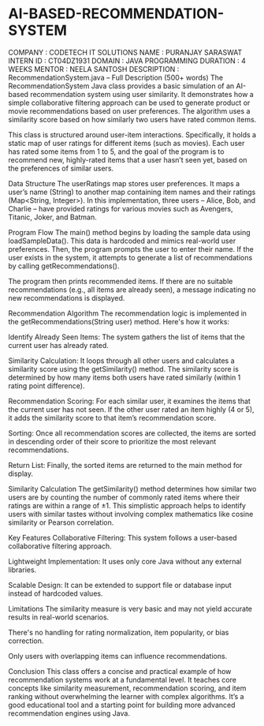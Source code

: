 # AI-BASED-RECOMMENDATION-SYSTEM
COMPANY : CODETECH IT SOLUTIONS 
NAME : PURANJAY SARASWAT
INTERN ID : CT04DZ1931
DOMAIN : JAVA PROGRAMMING
DURATION : 4 WEEKS
MENTOR : NEELA SANTOSH
DESCRIPTION : 
RecommendationSystem.java – Full Description (500+ words)
The RecommendationSystem Java class provides a basic simulation of an AI-based recommendation system using user similarity. It demonstrates how a simple collaborative filtering approach can be used to generate product or movie recommendations based on user preferences. The algorithm uses a similarity score based on how similarly two users have rated common items.

This class is structured around user-item interactions. Specifically, it holds a static map of user ratings for different items (such as movies). Each user has rated some items from 1 to 5, and the goal of the program is to recommend new, highly-rated items that a user hasn’t seen yet, based on the preferences of similar users.

Data Structure
The userRatings map stores user preferences. It maps a user’s name (String) to another map containing item names and their ratings (Map<String, Integer>). In this implementation, three users – Alice, Bob, and Charlie – have provided ratings for various movies such as Avengers, Titanic, Joker, and Batman.

Program Flow
The main() method begins by loading the sample data using loadSampleData(). This data is hardcoded and mimics real-world user preferences. Then, the program prompts the user to enter their name. If the user exists in the system, it attempts to generate a list of recommendations by calling getRecommendations().

The program then prints recommended items. If there are no suitable recommendations (e.g., all items are already seen), a message indicating no new recommendations is displayed.

Recommendation Algorithm
The recommendation logic is implemented in the getRecommendations(String user) method. Here's how it works:

Identify Already Seen Items:
The system gathers the list of items that the current user has already rated.

Similarity Calculation:
It loops through all other users and calculates a similarity score using the getSimilarity() method. The similarity score is determined by how many items both users have rated similarly (within 1 rating point difference).

Recommendation Scoring:
For each similar user, it examines the items that the current user has not seen. If the other user rated an item highly (4 or 5), it adds the similarity score to that item’s recommendation score.

Sorting:
Once all recommendation scores are collected, the items are sorted in descending order of their score to prioritize the most relevant recommendations.

Return List:
Finally, the sorted items are returned to the main method for display.

Similarity Calculation
The getSimilarity() method determines how similar two users are by counting the number of commonly rated items where their ratings are within a range of ±1. This simplistic approach helps to identify users with similar tastes without involving complex mathematics like cosine similarity or Pearson correlation.

Key Features
Collaborative Filtering: This system follows a user-based collaborative filtering approach.

Lightweight Implementation: It uses only core Java without any external libraries.

Scalable Design: It can be extended to support file or database input instead of hardcoded values.

Limitations
The similarity measure is very basic and may not yield accurate results in real-world scenarios.

There's no handling for rating normalization, item popularity, or bias correction.

Only users with overlapping items can influence recommendations.

Conclusion
This class offers a concise and practical example of how recommendation systems work at a fundamental level. It teaches core concepts like similarity measurement, recommendation scoring, and item ranking without overwhelming the learner with complex algorithms. It’s a good educational tool and a starting point for building more advanced recommendation engines using Java.
